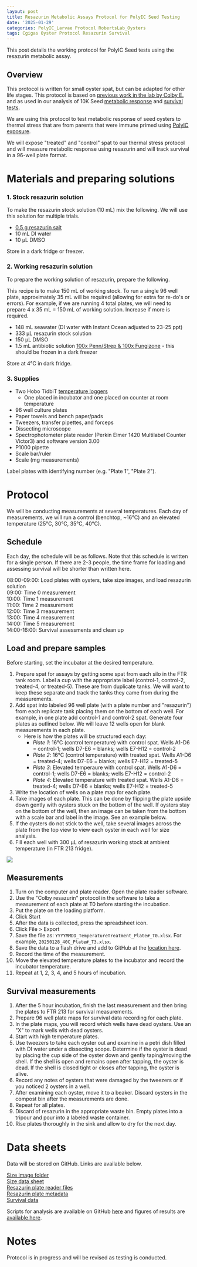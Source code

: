 ```yaml
---
layout: post
title: Resazurin Metabolic Assays Protocol for PolyIC Seed Testing
date: '2025-01-29'
categories: PolyIC_Larvae Protocol RobertsLab_Oysters
tags: Cgigas Oyster Protocol Resazurin Survival
---
```


This post details the working protocol for PolyIC Seed tests using the resazurin metabolic assay. 

## Overview 

This protocol is written for small oyster spat, but can be adapted for other life stages. This protocol is based on [previous work in the lab by Colby E.](https://genefish.wordpress.com/author/colbyelvrum/) and as used in our analysis of 10K Seed [metabolic response](https://ahuffmyer.github.io/ASH_Putnam_Lab_Notebook/Initial-analysis-of-resazurin-metabolic-rates-in-10K-Seed-oysters/) and [survival tests](https://ahuffmyer.github.io/ASH_Putnam_Lab_Notebook/10K-seed-resazurin-survival-analysis/). 

We are using this protocol to test metabolic response of seed oysters to thermal stress that are from parents that were immune primed using [PolyIC exposure](https://ahuffmyer.github.io/ASH_Putnam_Lab_Notebook/categoryview/#polyic-larvae). 

We will expose "treated" and "control" spat to our thermal stress protocol and will measure metabolic response using resazurin and will track survival in a 96-well plate format.  

# Materials and preparing solutions

### 1. Stock resazurin solution 

To make the resazurin stock solution (10 mL) mix the following. We will use this solution for multiple trials.  

- [0.5 g resazurin salt](https://www.thermofisher.com/order/catalog/product/R12204)
- 10 mL DI water
- 10 µL DMSO

Store in a dark fridge or freezer.  

### 2. Working resazurin solution

To prepare the working solution of resazurin, prepare the following. 

This recipe is to make 150 mL of working stock. To run a single 96 well plate, approximately 35 mL will be required (allowing for extra for re-do's or errors). For example, if we are running 4 total plates, we will need to prepare 4 x 35 mL = 150 mL of working solution. Increase if more is required.  

- 148 mL seawater (DI water with Instant Ocean adjusted to 23-25 ppt) 
- 333 µL resazurin stock solution
- 150 µL DMSO
- 1.5 mL antibiotic solution [100x Penn/Strep & 100x Fungizone](https://us.vwr.com/store/product/4648458/null) - this should be frozen in a dark freezer 

Store at 4°C in dark fridge.  

### 3. Supplies 

- Two Hobo TidbiT [temperature loggers](https://www.onsetcomp.com/products/data-loggers/mx2203)
	- One placed in incubator and one placed on counter at room temperature 
- 96 well culture plates 
- Paper towels and bench paper/pads 
- Tweezers, transfer pipettes, and forceps 
- Dissecting microscope 
- Spectrophotometer plate reader (Perkin Elmer 1420 Multilabel Counter Victor3) and software version 3.00  
- P1000 pipette
- Scale bar/ruler
- Scale (mg measurements)  

Label plates with identifying number (e.g. "Plate 1", "Plate 2").  

# Protocol

We will be conducting measurements at several temperatures. Each day of measurements, we will run a control (benchtop, ~16°C) and an elevated temperature (25°C, 30°C, 35°C, 40°C).

## Schedule 

Each day, the schedule will be as follows. Note that this schedule is written for a single person. If there are 2-3 people, the time frame for loading and assessing survival will be shorter than written here. 

08:00-09:00: Load plates with oysters, take size images, and load resazurin solution   
09:00: Time 0 measurement   
10:00: Time 1 measurement   
11:00: Time 2 measurement  
12:00: Time 3 measurement  
13:00: Time 4 measurement  
14:00: Time 5 measurement  
14:00-16:00: Survival assessments and clean up   

## Load and prepare samples  

Before starting, set the incubator at the desired temperature.  

1. Prepare spat for assays by getting some spat from each silo in the FTR tank room. Label a cup with the appropriate label (control-1, control-2, treated-4, or treated-5). These are from duplicate tanks. We will want to keep these separate and track the tanks they came from during the measurements. 
2. Add spat into labeled 96 well plate (with a plate number and "resazurin") from each replicate tank placing them on the bottom of each well. For example, in one plate add control-1 and control-2 spat. Generate four plates as outlined below. We will leave 12 wells open for blank measurements in each plate.   
	- Here is how the plates will be structured each day: 
		- *Plate 1*: 16°C (control temperature) with control spat. Wells A1-D6 = control-1; wells D7-E6 = blanks; wells E7-H12 = control-2
		- *Plate 2*: 16°C (control temperature) with treated spat. Wells A1-D6 = treated-4; wells D7-E6 = blanks; wells E7-H12 = treated-5
		- *Plate 3*: Elevated temperaure with control spat. Wells A1-D6 = control-1; wells D7-E6 = blanks; wells E7-H12 = control-2 
		- *Plate 4*: Elevated temperature with treated spat. Wells A1-D6 = treated-4; wells D7-E6 = blanks; wells E7-H12 = treated-5
3. Write the location of wells on a plate map for each plate. 
4. Take images of each plate. This can be done by flipping the plate upside down gently with oysters stuck on the bottom of the well. If oysters stay on the bottom of the well, then an image can be taken from the bottom with a scale bar and label in the image. See an example below.  
5. If the oysters do not stick to the well, take several images across the plate from the top view to view each oyster in each well for size analysis. 
6. Fill each well with 300 µL of resazurin working stock at ambient temperature (in FTR 213 fridge). 

![](https://github.com/AHuffmyer/ASH_Putnam_Lab_Notebook/blob/master/images/NotebookImages/oysters/analysis/20250128/size.jpg?raw=true)  

## Measurements 

1. Turn on the computer and plate reader. Open the plate reader software. 
2. Use the "Colby resazurin" protocol in the software to take a measurement of each plate at T0 before starting the incubation. 
3. Put the plate on the loading platform. 
4. Click Start
5. After the data is collected, press the spreadsheet icon. 
6. Click File > Export
7. Save the file as: `YYYYMMDD_TemperatureTreatment_Plate#_T0.xlsx`. For example, `20250128_40C_Plate#_T3.xlsx`. 
8. Save the data to a flash drive and add to GitHub at the [location here](https://github.com/RobertsLab/polyIC-larvae/tree/main/data/resazurin/plate-files/). 
9. Record the time of the measurement.
10. Move the elevated temperature plates to the incubator and record the incubator temperature. 
11. Repeat at 1, 2, 3, 4, and 5 hours of incubation.

## Survival measurements 

1. After the 5 hour incubation, finish the last measurement and then bring the plates to FTR 213 for survival measurements. 
2. Prepare  96 well plate maps for survival data recording for each plate. 
3. In the plate maps, you will record which wells have dead oysters. Use an "X" to mark wells with dead oysters. 
4. Start with high temperature plates. 
4. Use tweezers to take each oyster out and examine in a petri dish filled with DI water under a dissecting scope. Determine if the oyster is dead by placing the cup side of the oyster down and gently taping/moving the shell. If the shell is open and remains open after tapping, the oyster is dead. If the shell is closed tight or closes after tapping, the oyster is alive. 
5. Record any notes of oysters that were damaged by the tweezers or if you noticed 2 oysters in a well. 
6. After examining each oyster, move it to a beaker. Discard oysters in the compost bin after the measurements are done. 
7. Repeat for all plates. 
8. Discard of resazurin in the appropriate waste bin. Empty plates into a tripour and pour into a labeled waste container. 
9. Rise plates thoroughly in the sink and allow to dry for the next day. 

# Data sheets 

Data will be stored on GitHub. Links are available below.  

[Size image folder](https://github.com/RobertsLab/polyIC-larvae/tree/main/data/resazurin/images/)  
[Size data sheet](https://github.com/RobertsLab/polyIC-larvae/blob/main/data/resazurin/size.csv)  
[Resazurin plate reader files](https://github.com/RobertsLab/polyIC-larvae/tree/main/data/resazurin/plate_files)  
[Resazurin plate metadata](https://github.com/RobertsLab/polyIC-larvae/blob/main/data/resazurin/metadata/metadata.xlsx)  
[Survival data](https://github.com/RobertsLab/polyIC-larvae/blob/main/data/resazurin/survival.csv)  

Scripts for analysis are available on GitHub [here](https://github.com/RobertsLab/polyIC-larvae/blob/main/scripts/resazurin/resazurin-analysis.Rmd) and figures of results are [available here](https://github.com/RobertsLab/polyIC-larvae/tree/main/figures/resazurin).    

# Notes 

Protocol is in progress and will be revised as testing is conducted.  

